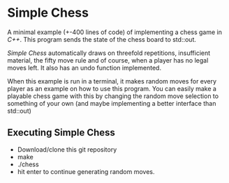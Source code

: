 # Simple Chess
A minimal example (+-400 lines of code) of implementing a chess game in _C++_.
This program sends the state of the chess board to std::out.

*Simple Chess* automatically draws on threefold repetitions, insufficient material, the fifty move rule and of course, when a player has no legal moves left. It also has an undo function implemented.

When this example is run in a terminal, it makes random moves for every player as an example on how to use this program.
You can easily make a playable chess game with this by changing the random move selection to something of your own (and maybe implementing a better interface than std::out)

## Executing Simple Chess
* Download/clone this git repository
* make
* ./chess
* hit enter to continue generating random moves.